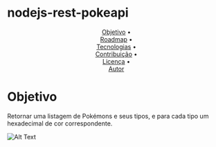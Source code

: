 # nodejs-rest-pokeapi

<p align="center">
 <a href="#objetivo">Objetivo</a> • <br>
 <a href="#roadmap">Roadmap</a> •   <br>
 <a href="#tecnologias">Tecnologias</a> •   <br>
 <a href="#contribuicao">Contribuição</a> • <br>
 <a href="#licenca">Licença</a> •   <br>
 <a href="#autor">Autor</a> <br>
</p>

# Objetivo

<p id="objetivo"> Retornar uma listagem de Pokémons e seus tipos, e para cada tipo um hexadecimal de cor
correspondente.  </p>

![Alt Text](https://i.ibb.co/6DMpCST/apiBFF.gif)
